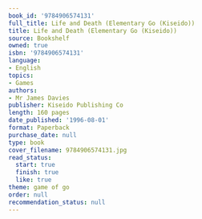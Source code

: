 ```yaml
---
book_id: '9784906574131'
full_title: Life and Death (Elementary Go (Kiseido))
title: Life and Death (Elementary Go (Kiseido))
source: Bookshelf
owned: true
isbn: '9784906574131'
language:
- English
topics:
- Games
authors:
- Mr James Davies
publisher: Kiseido Publishing Co
length: 160 pages
date_published: '1996-08-01'
format: Paperback
purchase_date: null
type: book
cover_filename: 9784906574131.jpg
read_status:
  start: true
  finish: true
  like: true
theme: game of go
order: null
recommendation_status: null
---
```



